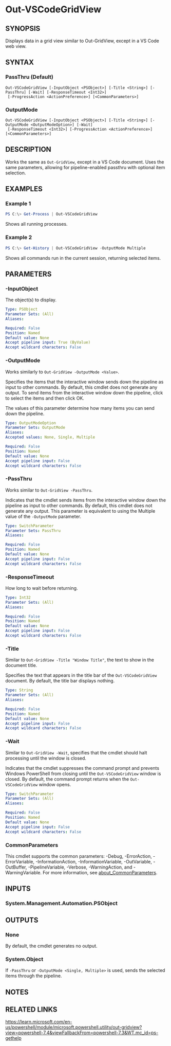 ﻿---
external help file: PowerShellProTools.VSCode.dll-Help.xml
Module Name: PowerShellProTools.VSCode
online version:
schema: 2.0.0
---

# Out-VSCodeGridView

## SYNOPSIS
Displays data in a grid view similar to Out-GridView, except in a VS Code web view.

## SYNTAX

### PassThru (Default)
```
Out-VSCodeGridView [-InputObject <PSObject>] [-Title <String>] [-PassThru] [-Wait] [-ResponseTimeout <Int32>]
 [-ProgressAction <ActionPreference>] [<CommonParameters>]
```

### OutputMode
```
Out-VSCodeGridView [-InputObject <PSObject>] [-Title <String>] [-OutputMode <OutputModeOption>] [-Wait]
 [-ResponseTimeout <Int32>] [-ProgressAction <ActionPreference>] [<CommonParameters>]
```

## DESCRIPTION
Works the same as `Out-GridView`, except in a VS Code document. Uses the same parameters, allowing for pipeline-enabled passthru with optional item selection.

## EXAMPLES

### Example 1
```powershell
PS C:\> Get-Process | Out-VSCodeGridView
```

Shows all running processes.

### Example 2
```powershell
PS C:\> Get-History | Out-VSCodeGridView -OutputMode Multiple
```

Shows all commands run in the current session, returning selected items.

## PARAMETERS

### -InputObject
The object(s) to display.

```yaml
Type: PSObject
Parameter Sets: (All)
Aliases:

Required: False
Position: Named
Default value: None
Accept pipeline input: True (ByValue)
Accept wildcard characters: False
```

### -OutputMode
Works similarly to `Out-GridView -OutputMode <Value>`.

Specifies the items that the interactive window sends down the pipeline as input to other commands. By default, this cmdlet does not generate any output. To send items from the interactive window down the pipeline, click to select the items and then click OK.

The values of this parameter determine how many items you can send down the pipeline.

```yaml
Type: OutputModeOption
Parameter Sets: OutputMode
Aliases:
Accepted values: None, Single, Multiple

Required: False
Position: Named
Default value: None
Accept pipeline input: False
Accept wildcard characters: False
```

### -PassThru
Works similar to `Out-GridView -PassThru`.

Indicates that the cmdlet sends items from the interactive window down the pipeline as input to other commands. By default, this cmdlet does not generate any output. This parameter is equivalent to using the Multiple value of the `-OutputMode` parameter.

```yaml
Type: SwitchParameter
Parameter Sets: PassThru
Aliases:

Required: False
Position: Named
Default value: None
Accept pipeline input: False
Accept wildcard characters: False
```

### -ResponseTimeout
How long to wait before returning.

```yaml
Type: Int32
Parameter Sets: (All)
Aliases:

Required: False
Position: Named
Default value: None
Accept pipeline input: False
Accept wildcard characters: False
```

### -Title
Similar to `Out-GridView -Title "Window Title"`, the text to show in the document title.

Specifies the text that appears in the title bar of the `Out-VSCodeGridView` document. By default, the title bar displays nothing.

```yaml
Type: String
Parameter Sets: (All)
Aliases:

Required: False
Position: Named
Default value: None
Accept pipeline input: False
Accept wildcard characters: False
```

### -Wait
Similar to `Out-GridView -Wait`, specifies that the cmdlet should halt processing until the window is closed.

Indicates that the cmdlet suppresses the command prompt and prevents Windows PowerShell from closing until the `Out-VSCodeGridView` window is closed. By default, the command prompt returns when the `Out-VSCodeGridView` window opens.

```yaml
Type: SwitchParameter
Parameter Sets: (All)
Aliases:

Required: False
Position: Named
Default value: None
Accept pipeline input: False
Accept wildcard characters: False
```

### CommonParameters
This cmdlet supports the common parameters: -Debug, -ErrorAction, -ErrorVariable, -InformationAction, -InformationVariable, -OutVariable, -OutBuffer, -PipelineVariable, -Verbose, -WarningAction, and -WarningVariable. For more information, see [about_CommonParameters](http://go.microsoft.com/fwlink/?LinkID=113216).

## INPUTS

### System.Management.Automation.PSObject

## OUTPUTS

### None
By default, the cmdlet generates no output.

### System.Object
If `-PassThru` or `-OutputMode <Single, Multiple>` is used, sends the selected items through the pipeline.

## NOTES

## RELATED LINKS
https://learn.microsoft.com/en-us/powershell/module/microsoft.powershell.utility/out-gridview?view=powershell-7.4&viewFallbackFrom=powershell-7.3&WT.mc_id=ps-gethelp